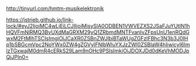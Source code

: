 
http://tinyurl.com/hmtm-musikelektronik

https://jstrieb.github.io/link-lock/#eyJ2IjoiMC4wLjEiLCJlIjoiMisySlA0ODBEN1VWVEZXS2JSaFJuYUtIN1hHQVFmNlRMQ3BvUXdMaGRXM29yQ1ZRbmdMNTFvanIvZFpsUnU1enRQdGwxM2FtMlhTSCIsImgiOiJCaXR0ZSBnZWJlbiBTaWUgZGFzIFBhc3N3b3J0IHp1bSBGcmVpc2NoYWx0ZW4gZGVyIFNlbWluYXJzZWl0ZSBlaW4hIiwicyI6ImlzTGxwajM0dmR4cERkS29Lam9nOHc9PSIsImkiOiJDOXJDd0dKeVhMODJpQjJPIn0=
